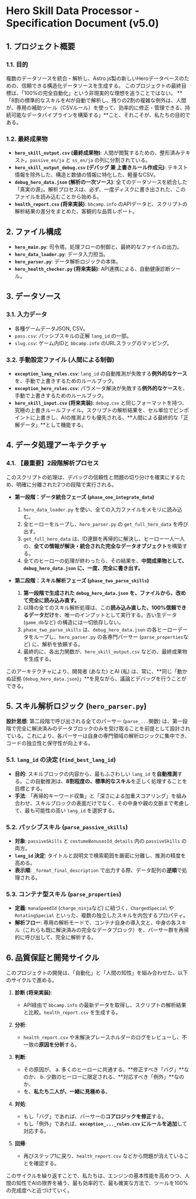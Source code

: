 # Hero Skill Data Processor - Specification Document (v5.0)

## 1. プロジェクト概要

### 1.1. 目的
複数のデータソースを統合・解析し、Astro.js製の新しいHeroデータベースのための、信頼できる構造化データソースを生成する。
このプロジェクトの最終目標は、「100%の完全自動化」という非現実的な理想を追うことではない。
**「8割の標準的なスキルをAIが自動で解析し、残りの2割の複雑な例外は、人間が、専用の補助ツール（CSVルール）を使って、効率的に修正・管理できる、持続可能なデータパイプラインを構築する」**こと、それこそが、私たちの目的である。

### 1.2. 最終成果物
-   **`hero_skill_output.csv` (最終成果物)**: 人間が閲覧するための、整形済みテキスト。`passive_en/ja` と `ss_en/ja` の列に分割されている。
-   **`hero_skill_output_debug.csv` (デバッグ 兼 上書きルール作成元)**: テキスト情報を除外した、構造と数値の情報に特化した、軽量なCSV。
-   **`debug_hero_data.json` (解析の一次ソース)**: 全てのデータソースを統合した「真実の源」。解析プロセスは、必ず、一度ディスクに書き出された、このファイルを読み込むことから始める。
-   **`health_report.csv` (将来実装)**: `bbcamp.info` のAPIデータと、スクリプトの解析結果の差分をまとめた、客観的な品質レポート。

## 2. ファイル構成
-   **`hero_main.py`**: 司令塔。処理フローの制御と、最終的なファイルの出力。
-   **`hero_data_loader.py`**: データ入力担当。
-   **`hero_parser.py`**: データ解析ロジックの本体。
-   **`hero_health_checker.py` (将来実装)**: API連携による、自動健康診断ツール。

## 3. データソース

### 3.1. 入力データ
-   各種ゲームデータJSON, CSV。
-   `pass.csv`: パッシブスキルの正解 `lang_id` の一部。
-   `slug.csv`: ゲーム内IDと `bbcamp.info` のURLスラッグのマッピング。

### 3.2. 手動設定ファイル (人間による制御)
-   **`exception_lang_rules.csv`**: `lang_id` の自動推測が失敗する**例外的なケース**を、手動で上書きするためのルールブック。
-   **`exception_hero_rules.csv`**: パラメータ解決が失敗する**例外的なケース**を、手動で上書きするためのルールブック。
-   **`hero_skill_input.csv` (将来実装)**: `debug.csv` と同じフォーマットを持つ、究極の上書きルールファイル。スクリプトの解析結果を、セル単位でピンポイントに上書きし、AIの推測よりも優先される、**人間による最終的な「正解データ」**として機能する。

## 4. データ処理アーキテクチャ

### 4.1. 【最重要】2段階解析プロセス
このスクリプトの処理は、デバッグの信頼性と問題の切り分けを確実にするため、明確に分離された2つの段階で実行される。

-   **第一段階：データ統合フェーズ (`phase_one_integrate_data`)**
    1.  `hero_data_loader.py` を使い、全ての入力ファイルをメモリに読み込む。
    2.  全ヒーローをループし、`hero_parser.py` の `get_full_hero_data` を呼び出す。
    3.  `get_full_hero_data` は、ID連鎖を再帰的に解決し、ヒーロー一人一人の、**全ての情報が解決・統合された完全なデータオブジェクト**を構築する。
    4.  全てのヒーローの処理が終わったら、その結果を、**中間成果物として、`debug_hero_data.json` に、一度、完全に書き出す。**

-   **第二段階：スキル解析フェーズ (`phase_two_parse_skills`)**
    1.  **第一段階で生成された `debug_hero_data.json` を、ファイルから、改めて完全に読み込み直す。**
    2.  以降の全てのスキル解析処理は、この**読み込み直した、100%信頼できるデータだけ**を、唯一のインプットとして実行する。古い生データ (`game_db`など) の構造には一切依存しない。
    3.  `phase_two_parse_skills` は、`debug_hero_data.json` の各ヒーローデータをループし、`hero_parser.py` の各専門パーサー (`parse_properties`など) に、解析を依頼する。
    4.  最終的に、各出力関数が、`hero_skill_output.csv` などの、最終成果物を生成する。

このアーキテクチャにより、開発者 (あなた) とAI (私) は、常に、**同じ「動かぬ証拠 (`debug_hero_data.json`)」**を見ながら、議論とデバッグを行うことができる。

## 5. スキル解析ロジック (`hero_parser.py`)

**設計思想**: 第二段階で呼び出される全てのパーサー (`parse_...`関数) は、第一段階で完全に解決済みのデータブロックのみを受け取ることを前提として設計されている。これにより、各パーサーは自身の専門領域の解析ロジックに集中でき、コードの独立性と保守性が向上する。

### 5.1. `lang_id` の決定 (`find_best_lang_id`)
-   **目的**: スキルブロックの内容から、最もふさわしい `lang_id` を**自動推測**する。この自動推測は、**8割程度の、標準的なスキル**を正しく処理することを目標とする。
-   **手法**: 「再帰的キーワード収集」と「深さによる加重スコアリング」を組み合わせ、スキルブロックの表面だけでなく、その中身や親の文脈まで考慮して、最も可能性の高い `lang_id` を選択する。

### 5.2. パッシブスキル (`parse_passive_skills`)
-   **対象**: `passiveSkills` と `costumeBonusesId_details` 内の `passiveSkills` の両方。
-   **`lang_id` 決定**: タイトルと説明文で検索範囲を厳密に分離し、推測の精度を高める。
-   **表示順**: `_format_final_description` で出力する際、データ配列の**逆順**で処理される。

### 5.3. コンテナ型スキル (`parse_properties`)
-   **定義**: `manaSpeedId` (`charge_ninja`など) に紐づく、`ChargedSpecial` や `RotatingSpecial` といった、複数の独立したスキルを内包するプロパティ。
-   **解析フロー**: 専用の解析モードで、コンテナ自身の導入文と、中身の各スキル（これらも既に解決済みの完全なデータブロック）を、パーサー群を再帰的に呼び出して、完全に解析する。

## 6. 品質保証と開発サイクル

このプロジェクトの開発は、「自動化」と「人間の知性」を組み合わせた、以下のサイクルで進める。

1.  **診断 (将来実装)**:
    *   API経由で `bbcamp.info` の最新データを取得し、スクリプトの解析結果と比較。`health_report.csv` を生成する。

2.  **分析**:
    *   `health_report.csv` や未解決プレースホルダーのログをレビューし、不一致の**原因を分析**する。

3.  **判断**:
    *   その原因が、
        a. 多くのヒーローに共通する、**修正すべき「バグ」**なのか、
        b. 少数のヒーローに限定される、**対応すべき「例外」**なのか、
    *   を、**私たち二人が、一緒に見極める**。

4.  **対処**:
    *   もし「バグ」であれば、パーサーの**コアロジックを修正**する。
    *   もし「例外」であれば、**`exception_..._rules.csv` にルールを追加**して対応する。

5.  **回帰**:
    *   再びステップ1に戻り、`health_report.csv` などから問題が消えていることを確認する。

このサイクルを繰り返すことで、私たちは、エンジンの基本性能を高めつつ、人間の知性でAIの限界を補う、最も効率的で、最も確実な方法で、ツールを100%の完成度へと近づけていく。